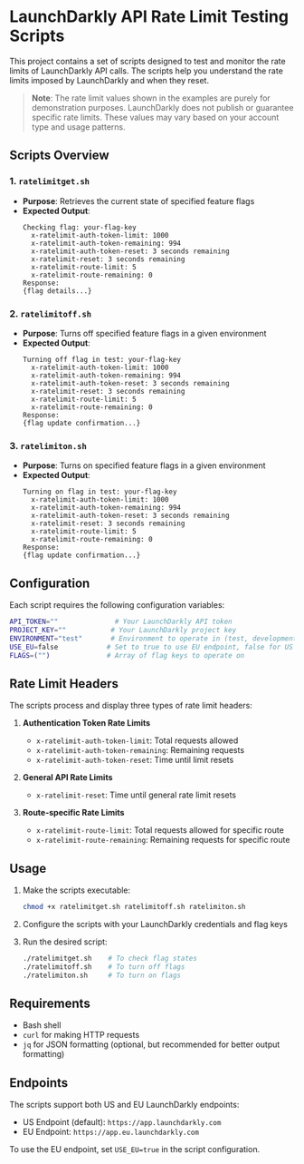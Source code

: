 # LaunchDarkly API Rate Limit Testing Scripts

This project contains a set of scripts designed to test and monitor the rate limits of LaunchDarkly API calls. The scripts help you understand the rate limits imposed by LaunchDarkly and when they reset.

> **Note**: The rate limit values shown in the examples are purely for demonstration purposes. LaunchDarkly does not publish or guarantee specific rate limits. These values may vary based on your account type and usage patterns.

## Scripts Overview

### 1. `ratelimitget.sh`
- **Purpose**: Retrieves the current state of specified feature flags
- **Expected Output**:
  ```
  Checking flag: your-flag-key
    x-ratelimit-auth-token-limit: 1000
    x-ratelimit-auth-token-remaining: 994
    x-ratelimit-auth-token-reset: 3 seconds remaining
    x-ratelimit-reset: 3 seconds remaining
    x-ratelimit-route-limit: 5
    x-ratelimit-route-remaining: 0
  Response:
  {flag details...}
  ```

### 2. `ratelimitoff.sh`
- **Purpose**: Turns off specified feature flags in a given environment
- **Expected Output**:
  ```
  Turning off flag in test: your-flag-key
    x-ratelimit-auth-token-limit: 1000
    x-ratelimit-auth-token-remaining: 994
    x-ratelimit-auth-token-reset: 3 seconds remaining
    x-ratelimit-reset: 3 seconds remaining
    x-ratelimit-route-limit: 5
    x-ratelimit-route-remaining: 0
  Response:
  {flag update confirmation...}
  ```

### 3. `ratelimiton.sh`
- **Purpose**: Turns on specified feature flags in a given environment
- **Expected Output**:
  ```
  Turning on flag in test: your-flag-key
    x-ratelimit-auth-token-limit: 1000
    x-ratelimit-auth-token-remaining: 994
    x-ratelimit-auth-token-reset: 3 seconds remaining
    x-ratelimit-reset: 3 seconds remaining
    x-ratelimit-route-limit: 5
    x-ratelimit-route-remaining: 0
  Response:
  {flag update confirmation...}
  ```

## Configuration

Each script requires the following configuration variables:

```bash
API_TOKEN=""              # Your LaunchDarkly API token
PROJECT_KEY=""           # Your LaunchDarkly project key
ENVIRONMENT="test"       # Environment to operate in (test, development, production, etc.)
USE_EU=false            # Set to true to use EU endpoint, false for US endpoint
FLAGS=("")              # Array of flag keys to operate on
```

## Rate Limit Headers

The scripts process and display three types of rate limit headers:

1. **Authentication Token Rate Limits**
   - `x-ratelimit-auth-token-limit`: Total requests allowed
   - `x-ratelimit-auth-token-remaining`: Remaining requests
   - `x-ratelimit-auth-token-reset`: Time until limit resets

2. **General API Rate Limits**
   - `x-ratelimit-reset`: Time until general rate limit resets

3. **Route-specific Rate Limits**
   - `x-ratelimit-route-limit`: Total requests allowed for specific route
   - `x-ratelimit-route-remaining`: Remaining requests for specific route

## Usage

1. Make the scripts executable:
   ```bash
   chmod +x ratelimitget.sh ratelimitoff.sh ratelimiton.sh
   ```

2. Configure the scripts with your LaunchDarkly credentials and flag keys

3. Run the desired script:
   ```bash
   ./ratelimitget.sh    # To check flag states
   ./ratelimitoff.sh    # To turn off flags
   ./ratelimiton.sh     # To turn on flags
   ```

## Requirements

- Bash shell
- `curl` for making HTTP requests
- `jq` for JSON formatting (optional, but recommended for better output formatting)

## Endpoints

The scripts support both US and EU LaunchDarkly endpoints:

- US Endpoint (default): `https://app.launchdarkly.com`
- EU Endpoint: `https://app.eu.launchdarkly.com`

To use the EU endpoint, set `USE_EU=true` in the script configuration. 